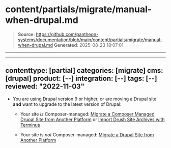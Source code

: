 # content/partials/migrate/manual-when-drupal.md

> **Source**: https://github.com/pantheon-systems/documentation/blob/main/content/partials/migrate/manual-when-drupal.md
> **Generated**: 2025-08-23 18:07:01

---

---
contenttype: [partial]
categories: [migrate]
cms: [drupal]
product: [--]
integration: [--]
tags: [--]
reviewed: "2022-11-03"
---

- You are using Drupal version 9 or higher, or are moving a Drupal site **and** want to upgrade to the latest version of Drupal:

   - Your site *is* Composer-managed: [Migrate a Composer Managed Drupal Site from Another Platform](/guides/drupal-unhosted-composer) or [Import Drush Site Archives with Terminus](/guides/drush/drush-import)

   - Your site is *not* Composer-managed: [Migrate a Drupal Site from Another Platform](/guides/drupal-unhosted)